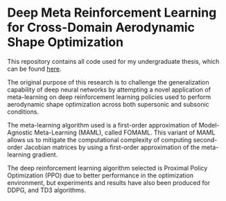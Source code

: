 # Deep Meta Reinforcement Learning for Cross-Domain Aerodynamic Shape Optimization
This repository contains all code used for my undergraduate thesis, which can be found [here](https://drive.google.com/file/d/1DQGCqw7G3B_1PqtpEcPGsDrG6DE1X-SL/view?usp=sharing).

The original purpose of this research is to challenge the generalization capability of deep
neural networks by attempting a novel application of meta-learning on deep reinforcement learning
policies used to perform aerodynamic shape optimization across both supersonic and subsonic conditions.

The meta-learning algorithm used is a first-order approximation of Model-Agnostic Meta-Learning (MAML), called FOMAML. 
This variant of MAML allows us to mitigate the computational complexity of computing second-order Jacobian matrices by using
a first-order approximation of the meta-learning gradient.

The deep reinforcement learning algorithm selected is Proximal Policy Optimization (PPO) due to better performance in the optimization environment,
but experiments and results have also been produced for DDPG, and TD3 algorithms.

